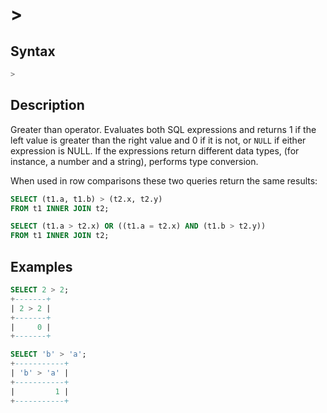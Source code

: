 # &gt;

## Syntax

```sql
>
```

## Description

Greater than operator. Evaluates both SQL expressions and returns 1 if the left value is greater than the right value and 0 if it is not, or `NULL` if either expression is NULL. If the expressions return different data types, (for instance, a number and a string), performs type conversion.

When used in row comparisons these two queries return the same results:

```sql
SELECT (t1.a, t1.b) > (t2.x, t2.y) 
FROM t1 INNER JOIN t2;

SELECT (t1.a > t2.x) OR ((t1.a = t2.x) AND (t1.b > t2.y))
FROM t1 INNER JOIN t2;
```

## Examples

```sql
SELECT 2 > 2;
+-------+
| 2 > 2 |
+-------+
|     0 |
+-------+

SELECT 'b' > 'a';
+-----------+
| 'b' > 'a' |
+-----------+
|         1 |
+-----------+
```
